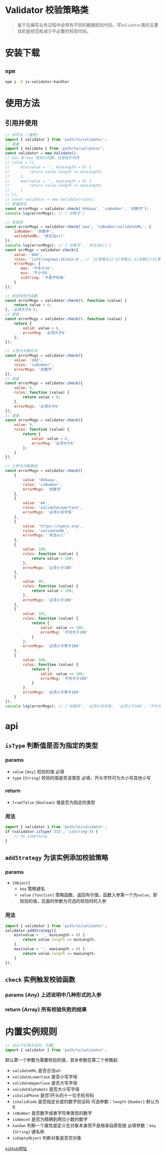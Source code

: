 # Validator 校验策略类
> 鉴于在编写业务过程中会带有不同的数据校验代码，写`Validator`类的主要目的是规范和减少不必要的校验代码。

# 安装下载
## `npm`
```bash
npm i -D jv-validator-handler
```

# 使用方法
## 引用并使用
```js
// 你可以：(推荐)
import { validator } from 'path/to/validator';
// 或者
import { Validate } from 'path/to/validator';
const validator = new Validate();
// min 和 max 规则已内置，这里做示例用
// rules = [{
//     min(value = '', minLength = 0) {
//         return value.length >= minLength;
//     },
//     max(value = '', maxLength = 0) {
//         return value.length <= maxLength;
//     }
// }];
// const validator = new Validate(rules);
// 普通用法
const errorMsgs = validator.check('666aaa', 'isNumber', '非数字');
console.log(errorMsgs); // ['非数字']
```
```js
// 多规则
const errorMsgs = validator.check('aaa', 'isNumber|validateURL', {
    isNumber: '非数字',
    validateURL: '非合法uri'
});
console.log(errorMsgs); // ['非数字', '非合法uri']
const errMsgs = validator.check({
    value: '666',
    rules: 'isString|max:16|min:6', // `${策略名1}:${参数1},${参数2}|${策名2}:${参数1}|${策略名3}`
    errorMsgs: {
       max: '不多于16',
       min: '不少于6',
       isString: '不是字符串'
    }
});
```
```js
// 校验规则为函数
const errorMsgs = validator.check(9, function (value) {
    return value > 6;
}, '必须大于6');
// 或者
const errorMsgs = validator.check(9, function (value) {
    return {
        valid: value > 6,
        errorMsg: '必须大于6'
    };
});
```
```js
// 入参为对象形式
const errorMsgs = validator.check({
    value: 'ddd',
    rules: 'isNumber',
    errorMsgs: '非数字'
});
// 或者
const errorMsgs = validator.check({
    value: 9,
    rules: function (value) {
        return value > 6;
    },
    errorMsgs: '必须大于6'
});
// 或者
const errorMsgs = validator.check({
    value: 9,
    rules: function (value) {
        return {
            valid: value > 6,
            errorMsg: '必须大于6'
        };
    }
});
```
```js
// 入参为对象数组
const errorMsgs = validator.check([
    {
        value: '666aaa', 
        rules: 'isNumber',
        errorMsgs: '非数字'
    },
    {
        value: 'AA', 
        rules: 'validateLowerCase',
        errorMsgs: '必须小写字母'
    },
    {
        value: 'https://npmjs.org', 
        rules: 'validateURL',
        errorMsgs: '非法uri'
    },
    {
        value: 100,
        rules: function (value) {
            return value < 100;
        },
        errorMsgs: '必须小于100'
    },
    {
        value: 99,
        rules: function (value) {
            return value < 100;
        },
        errorMsgs: '必须小于100'
    },
    {
        value: 101,
        rules: function (value) {
            return {
                valid: value <= 100,
                errorMsg: '不可大于100'
            }
        },
        errorMsgs: '必须小于等于100'
    },
    {
        value: 100,
        rules: function (value) {
            return {
                valid: value <= 100,
                errorMsg: '不可大于100'
            }
        },
        errorMsgs: '必须小于等于100'
    }
]);
console.log(errorMsgs); // ['非数字', '必须小写字母', '必须小于100', '不可大于100']
```
# api

## `isType` 判断值是否为指定的类型

### params
- `value` `{Any}` 校验的值 必填
- `type`  `{String}` 校验的值是否该类型 必填，开头字符可为大小写其他小写

### return
- `true`/`false` `{Boolean}` 值是否为指定的类型

### 用法
```js
import { validator } from 'path/to/validator';
if (validator.isType('333', 'isString')) {
    // do something
}

```

## `addStrategy` 为该实例添加校验策略

### params 
- `{Object}`
    - `key` 策略键名
    - `value` `{function}` 策略函数，返回布尔值，函数入参第一个为`value`，即校验的值，后面的参数为可选的校验时的入参

### 用法
```js
import { validator } from 'path/to/validator';
validator.addStrategy({
    min(value = '', minLength = 0) {
        return value.length >= minLength;
    },
    max(value = '', maxLength = 0) {
        return value.length <= maxLength;
    }
});
```

## `check` 实例触发校验函数
### params {Any} 上述说明中几种形式的入参
### return {Array} 所有校验失败的结果

# 内置实例规则
```js
// 当以下引用方式时，内置
import { validator } from 'path/to/validator';
```
默认第一个参数为需要校验的值，其余参数在第二个参数起
- `validateURL` 是否合法uri
- `validateLowerCase` 是否小写字母
- `validateUpperCase` 是否大写字母
- `validatAlphabets` 是否大小写字母
- `isValidPhone` 是否1开头的十一位手机号码
- `isValidCode` 是否指定长度的数字验证码 可选参数：`length` `{Number}` 默认为6
- `isNumber` 是否数字或者字符串类型的数字
- `isAmount` 是否为精确到两位小数的数字
- `hasOwn` 判断一个属性是定义在对象本身而不是继承自原型链 必填参数：`key` `{String}` 键名称
- `isEmptyObject` 判断对象是否空对象

[`gibhub`地址](https://github.com/Jv-Juven/jscode/tree/master/lib/validator)